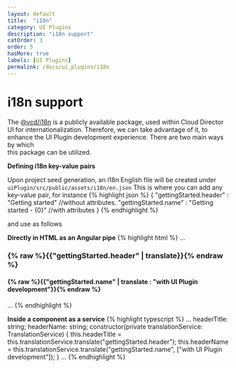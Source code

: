 ```yaml
---
layout: default
title:  "i18n"
category: UI Plugins
description: "i18n support"
catOrder: 3
order: 5
hasMore: true
labels: [UI Plugins]
permalink: /docs/ui_plugins/i18n
---
```

# i18n support
The [@vcd/i18n][vcd-i18n-package] is a publicly available package, used within Cloud Director UI for internationalization. 
Therefore, we can take advantage of it, to enhance the UI Plugin development experience. There are two main ways by which  
this package can be utilized.

**Defining i18n key-value pairs**

Upon project seed generation, an i18n English file will be created under `uiPlugin/src/public/assets/i18n/en.json` 
This is where you can add any key-value pair, for instance
{% highlight json %}
{
    "gettingStarted.header" : "Getting started" //without attributes.
    "gettingStarted.name" : "Getting started - {0}" //with attributes
}
{% endhighlight %}
 
and use as follows

**Directly in HTML as an Angular pipe**
{% highlight html %}
...
    <h3>{% raw %}{{"gettingStarted.header" | translate}}{% endraw %}</h3>
    <h4>{% raw %}{{"gettingStarted.name" | translate : "with UI Plugin development"}}{% endraw %}</h4>
...
{% endhighlight %}

**Inside a component as a service**
{% highlight typescript %}
...
    headerTitle: string;
    headerName: string;
    constructor(private translationService: TranslationService) {
        this.headerTitle = this.translationService.translate("gettingStarted.header");
        this.headerName = this.translationService.translate("gettingStarted.name", ["with UI Plugin development"]);
    }
...
{% endhighlight %}

[vcd-i18n-package]: https://www.npmjs.com/package/@vcd/i18n